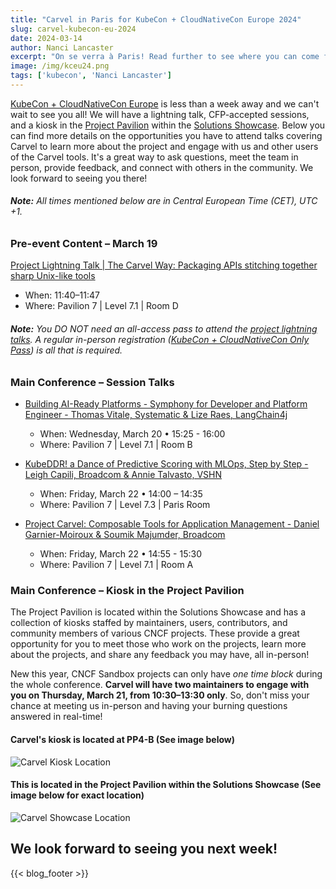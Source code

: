```yaml
---
title: "Carvel in Paris for KubeCon + CloudNativeCon Europe 2024"
slug: carvel-kubecon-eu-2024
date: 2024-03-14
author: Nanci Lancaster
excerpt: "On se verra à Paris! Read further to see where you can come find us at KubeCon + CloudNativeCon."
image: /img/kceu24.png
tags: ['kubecon', 'Nanci Lancaster']
---
```

[KubeCon + CloudNativeCon Europe](https://events.linuxfoundation.org/kubecon-cloudnativecon-europe/) is less than a week away and we can't wait to see you all! We will have a lightning talk, CFP-accepted sessions, and a kiosk in the [Project Pavilion](https://events.linuxfoundation.org/kubecon-cloudnativecon-europe/program/project-engagement/#project-pavilion) within the [Solutions Showcase](https://kccnceu2024.sched.com/overview/type/Solutions+Showcase?iframe=no). Below you can find more details on the opportunities you have to attend talks covering Carvel to learn more about the project and engage with us and other users of the Carvel tools. It's a great way to ask questions, meet the team in person, provide feedback, and connect with others in the community. We look forward to seeing you there!

###### **Note:** All times mentioned below are in Central European Time (CET), UTC +1.

### Pre-event Content – March 19
[Project Lightning Talk | The Carvel Way: Packaging APIs stitching together sharp Unix-like tools](https://sched.co/1aQXI)
- When: 11:40–11:47
- Where: Pavilion 7 | Level 7.1 | Room D


###### **Note:** You DO NOT need an all-access pass to attend the [project lightning talks](https://kccnceu2024.sched.com/overview/type/Project+Opportunities?iframe=no). A regular in-person registration ([KubeCon + CloudNativeCon Only Pass](https://events.linuxfoundation.org/kubecon-cloudnativecon-europe/register/#kubecon-cloudnativecon-only-rates)) is all that is required.

### Main Conference – Session Talks
- [Building AI-Ready Platforms - Symphony for Developer and Platform Engineer - Thomas Vitale, Systematic & Lize Raes, LangChain4j](https://sched.co/1YeMm)
    - When: Wednesday, March 20 • 15:25 - 16:00
    - Where: Pavilion 7 | Level 7.1 | Room B

- [KubeDDR! a Dance of Predictive Scoring with MLOps, Step by Step - Leigh Capili, Broadcom & Annie Talvasto, VSHN](https://sched.co/1YeRR)
    - When: Friday, March 22 • 14:00 – 14:35
    - Where: Pavilion 7 | Level 7.3 | Paris Room

- [Project Carvel: Composable Tools for Application Management - Daniel Garnier-Moiroux & Soumik Majumder, Broadcom](https://sched.co/1YeRj)
    - When: Friday, March 22 • 14:55 - 15:30
    - Where: Pavilion 7 | Level 7.1 | Room A

### Main Conference – Kiosk in the Project Pavilion
The Project Pavilion is located within the Solutions Showcase and has a collection of kiosks staffed by maintainers, users, contributors, and community members of various CNCF projects. These provide a great opportunity for you to meet those who work on the projects, learn more about the projects, and share any feedback you may have, all in-person!

New this year, CNCF Sandbox projects can only have _one time block_ during the whole conference. **Carvel will have two maintainers to engage with you on Thursday, March 21, from 10:30–13:30 only**. So, don't miss your chance at meeting us in-person and having your burning questions answered in real-time!

#### Carvel's kiosk is located at PP4-B (See image below)

![Carvel Kiosk Location
](/images/blog/Carvel-kiosk-KCCNCEU24.png)

#### This is located in the Project Pavilion within the Solutions Showcase (See image below for exact location)

![Carvel Showcase Location
](/images/blog/Carvel-Showcase-KCEU24.png)

## We look forward to seeing you next week!

{{< blog_footer >}}